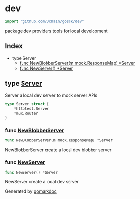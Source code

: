 <!-- Code generated by gomarkdoc. DO NOT EDIT -->

# dev

```go
import "github.com/0chain/gosdk/dev"
```

package dev providers tools for local development

## Index

- [type Server](<#Server>)
  - [func NewBlobberServer\(m mock.ResponseMap\) \*Server](<#NewBlobberServer>)
  - [func NewServer\(\) \*Server](<#NewServer>)


<a name="Server"></a>
## type [Server](<https://github.com/0chain/gosdk/blob/staging/dev/server.go#L13-L16>)

Server a local dev server to mock server APIs

```go
type Server struct {
    *httptest.Server
    *mux.Router
}
```

<a name="NewBlobberServer"></a>
### func [NewBlobberServer](<https://github.com/0chain/gosdk/blob/staging/dev/server.go#L30>)

```go
func NewBlobberServer(m mock.ResponseMap) *Server
```

NewBlobberServer create a local dev blobber server

<a name="NewServer"></a>
### func [NewServer](<https://github.com/0chain/gosdk/blob/staging/dev/server.go#L19>)

```go
func NewServer() *Server
```

NewServer create a local dev server

Generated by [gomarkdoc](<https://github.com/princjef/gomarkdoc>)

